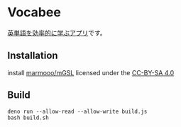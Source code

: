 # Vocabee

[英単語を効率的に学ぶアプリ](https://marmooo.github.io/vocabee/)です。

## Installation

install [marmooo/mGSL](https://github.com/marmooo/mgsl) licensed under the
[CC-BY-SA 4.0](http://creativecommons.org/licenses/by-sa/4.0/)

## Build

```
deno run --allow-read --allow-write build.js
bash build.sh
```
